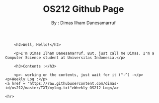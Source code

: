 <!DOCTYPE html>

<html>
	
<head>
    <title>OS212 - Dimas' Page</title>
</head>

<body>
    <header>
        <h1>OS212 Github Page</h1>
        <aside>By : Dimas Ilham Danesamarruf</aside>
    </header>

        <h2>Well, Hello!</h2>
        
        <p>I'm Dimas Ilham Danesamarruf. But, just call me Dimas. I'm a Computer Science student at Universitas Indonesia.</p>
        
        <h3>Contents :</h3>
        
        <p>- working on the contents, just wait for it (^-^) -</p>
	<p>Weekly Log :</p>
	<a href = "https://raw.githubusercontent.com/dimas-id/os212/master/TXT/mylog.txt">Weekly OS212 Log</a>
    
    <hr>
    
    
</body>
</html>
